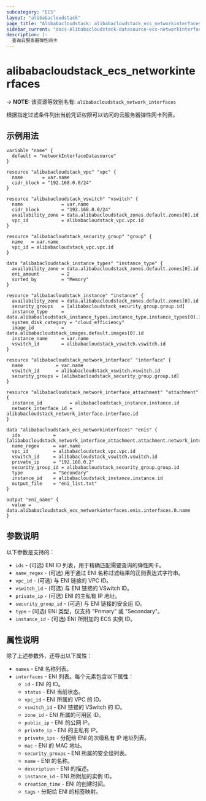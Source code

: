 ```yaml
---
subcategory: "ECS"
layout: "alibabacloudstack"
page_title: "Alibabacloudstack: alibabacloudstack_ecs_networkinterfaces"
sidebar_current: "docs-Alibabacloudstack-datasource-ecs-networkinterfaces"
description: |- 
  查询云服务器弹性网卡
---
```


# alibabacloudstack_ecs_networkinterfaces
-> **NOTE:** 该资源等效别名有: `alibabacloudstack_network_interfaces`

根据指定过滤条件列出当前凭证权限可以访问的云服务器弹性网卡列表。

## 示例用法

```hcl
variable "name" {
  default = "networkInterfaceDatasource"
}

resource "alibabacloudstack_vpc" "vpc" {
  name       = var.name
  cidr_block = "192.168.0.0/24"
}

resource "alibabacloudstack_vswitch" "vswitch" {
  name              = var.name
  cidr_block        = "192.168.0.0/24"
  availability_zone = data.alibabacloudstack_zones.default.zones[0].id
  vpc_id            = alibabacloudstack_vpc.vpc.id
}

resource "alibabacloudstack_security_group" "group" {
  name   = var.name
  vpc_id = alibabacloudstack_vpc.vpc.id
}

data "alibabacloudstack_instance_types" "instance_type" {
  availability_zone = data.alibabacloudstack_zones.default.zones[0].id
  eni_amount        = 2
  sorted_by         = "Memory"
}

resource "alibabacloudstack_instance" "instance" {
  availability_zone = data.alibabacloudstack_zones.default.zones[0].id
  security_groups   = [alibabacloudstack_security_group.group.id]
  instance_type     = data.alibabacloudstack_instance_types.instance_type.instance_types[0].id
  system_disk_category = "cloud_efficiency"
  image_id          = data.alibabacloudstack_images.default.images[0].id
  instance_name     = var.name
  vswitch_id        = alibabacloudstack_vswitch.vswitch.id
}

resource "alibabacloudstack_network_interface" "interface" {
  name            = var.name
  vswitch_id      = alibabacloudstack_vswitch.vswitch.id
  security_groups = [alibabacloudstack_security_group.group.id]
}

resource "alibabacloudstack_network_interface_attachment" "attachment" {
  instance_id          = alibabacloudstack_instance.instance.id
  network_interface_id = alibabacloudstack_network_interface.interface.id
}

data "alibabacloudstack_ecs_networkinterfaces" "enis" {
  ids            = [alibabacloudstack_network_interface_attachment.attachment.network_interface_id]
  name_regex     = var.name
  vpc_id         = alibabacloudstack_vpc.vpc.id
  vswitch_id     = alibabacloudstack_vswitch.vswitch.id
  private_ip     = "192.168.0.2"
  security_group_id = alibabacloudstack_security_group.group.id
  type           = "Secondary"
  instance_id    = alibabacloudstack_instance.instance.id
  output_file    = "eni_list.txt"
}

output "eni_name" {
  value = data.alibabacloudstack_ecs_networkinterfaces.enis.interfaces.0.name
}
```

## 参数说明

以下参数是支持的：

* `ids` - (可选) ENI ID 列表，用于精确匹配需要查询的弹性网卡。
* `name_regex` - (可选) 用于通过 ENI 名称过滤结果的正则表达式字符串。
* `vpc_id` - (可选) 与 ENI 链接的 VPC ID。
* `vswitch_id` - (可选) 与 ENI 链接的 VSwitch ID。
* `private_ip` - (可选) ENI 的主私有 IP 地址。
* `security_group_id` - (可选) 与 ENI 链接的安全组 ID。
* `type` - (可选) ENI 类型，仅支持 "Primary" 或 "Secondary"。
* `instance_id` - (可选) ENI 所附加的 ECS 实例 ID。

## 属性说明

除了上述参数外，还导出以下属性：

* `names` - ENI 名称列表。
* `interfaces` - ENI 列表。每个元素包含以下属性：
  * `id` - ENI 的 ID。
  * `status` - ENI 当前状态。
  * `vpc_id` - ENI 所属的 VPC 的 ID。
  * `vswitch_id` - ENI 链接的 VSwitch 的 ID。
  * `zone_id` - ENI 所属的可用区 ID。
  * `public_ip` - ENI 的公网 IP。
  * `private_ip` - ENI 的主私有 IP。
  * `private_ips` - 分配给 ENI 的次级私有 IP 地址列表。
  * `mac` - ENI 的 MAC 地址。
  * `security_groups` - ENI 所属的安全组列表。
  * `name` - ENI 的名称。
  * `description` - ENI 的描述。
  * `instance_id` - ENI 所附加的实例 ID。
  * `creation_time` - ENI 的创建时间。
  * `tags` - 分配给 ENI 的标签映射。